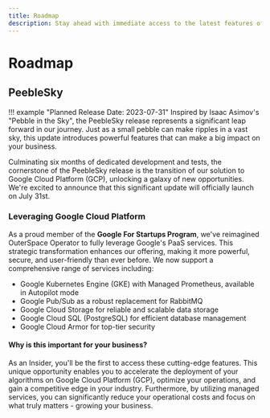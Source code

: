 ```yaml
---
title: Roadmap
description: Stay ahead with immediate access to the latest features of OuterSpace Operator.
---
```


# Roadmap

## PeebleSky

!!! example "Planned Release Date: 2023-07-31"
    Inspired by Isaac Asimov's "Pebble in the Sky", the PeebleSky release represents a significant leap forward in our journey. Just as a small pebble can make ripples in a vast sky, this update introduces powerful features that can make a big impact on your business.

Culminating six months of dedicated development and tests, the cornerstone of the PeebleSky release is the transition of our solution to Google Cloud Platform (GCP), unlocking a galaxy of new opportunities. We're excited to announce that this significant update will officially launch on July 31st.

### Leveraging Google Cloud Platform

As a proud member of the __Google For Startups Program__, we've reimagined OuterSpace Operator to fully leverage Google's PaaS services. This strategic transformation enhances our offering, making it more powerful, secure, and user-friendly than ever before. We now support a comprehensive range of services including:

* Google Kubernetes Engine (GKE) with Managed Prometheus, available in Autopilot mode
* Google Pub/Sub as a robust replacement for RabbitMQ
* Google Cloud Storage for reliable and scalable data storage
* Google Cloud SQL (PostgreSQL) for efficient database management
* Google Cloud Armor for top-tier security

#### Why is this important for your business?

As an Insider, you'll be the first to access these cutting-edge features. This unique opportunity enables you to accelerate the deployment of your algorithms on Google Cloud Platform (GCP), optimize your operations, and gain a competitive edge in your industry. Furthermore, by utilizing managed services, you can significantly reduce your operational costs and focus on what truly matters - growing your business.
